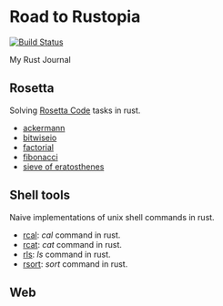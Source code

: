 # Road to Rustopia

[![Build Status](https://travis-ci.org/mattgathu/rustopia.svg?branch=master)](https://travis-ci.org/mattgathu/rustopia)

My Rust Journal

## Rosetta

Solving [Rosetta Code](http://rosettacode.org/wiki/Rosetta_Code) tasks in rust.

* [ackermann](rosetta/ackermann.rs)
* [bitwiseio](rosetta/bitwiseio.rs)
* [factorial](rosetta/factorial.rs)
* [fibonacci](rosetta/fibonacci.rs)
* [sieve of eratosthenes](rosetta/sieve_of_eratosthenes.rs)


## Shell tools

Naive implementations of unix shell commands in rust.

* [rcal](shelltools/rcal.rs): *cal* command in rust.
* [rcat](shelltools/rcat.rs): *cat* command in rust.
* [rls](shelltools/rls.rs): *ls* command in rust.
* [rsort](shelltools/rsort.rs): *sort* command in rust.


## Web
